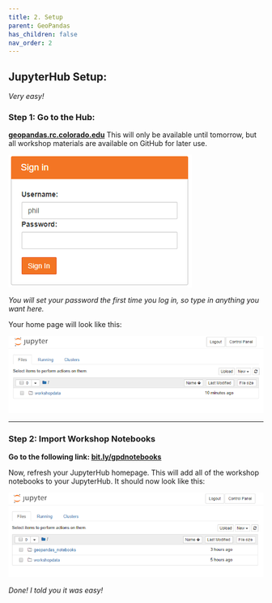 ```yaml
---
title: 2. Setup
parent: GeoPandas
has_children: false
nav_order: 2
---
```


## JupyterHub Setup:  
*Very easy!*

### Step 1: Go to the Hub:  
__[geopandas.rc.colorado.edu](https://geopandas.rc.colorado.edu)__
This will only be available until tomorrow, but all workshop materials are available on GitHub for later use.  

![HubLogin][LogIn]  

*You will set your password the first time you log in, so type in anything you want here.*  

Your home page will look like this:   

![HomePage][HubHome]  


***

### Step 2: Import Workshop Notebooks

__Go to the following link: [bit.ly/gpdnotebooks](http://bit.ly/gpdnotebooks)__

Now, refresh your JupyterHub homepage. This will add all of the workshop notebooks to your JupyterHub. It should now look like this:  

![NotebooksAdded][HubHome2]

*Done! I told you it was easy!*

[Python]: img/PythonLogo.png
[Pandas]: img/Pandas_logo.png
[LogIn]: img/gpdLogin.png
[HubHome]: img/hubHome.png
[HubHome2]: img/hubHome2.png
